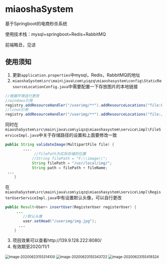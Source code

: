 # miaoshaSystem

基于Springboot的电商秒杀系统

使用技术栈：mysql+springboot+Redis+RabbitMQ

前端略丑，见谅

## 使用须知

1. 更新`application.properties`中mysql，Redis，RabbitMQ的地址
2. `miaoshaSystem\src\main\java\com\yiqzq\miaoshasystem\config\StaticResourceLocationConfig.java`中需要配置一下存放图片的本地链接

```java
//根据环境自行更改
//windows引用
registry.addResourceHandler("/userimg/**").addResourceLocations("file:F:/image/");
//linux引用
registry.addResourceHandler("/userimg/**").addResourceLocations("file:/usr/local/img/");
```

同时在`miaoshaSystem\src\main\java\com\yiqzq\miaoshasystem\service\impl\FileServiceImpl.java`中关于存储路径的设置和上面要修改一致

```java
public String validateImage(MultipartFile file) {
        ....
             //filePath为实际存储的位置
            //String filePath = "F:\\image\\";
            String filePath = "/usr/local/img/";
            String path = filePath + fileName;
 ...
    }
```

在`miaoshaSystem\src\main\java\com\yiqzq\miaoshasystem\service\impl\RegisterUserServiceImpl.java`中有设置默认头像，可以自行更改

```java
public Result<User> insertUser(RegisterUser registerUser) {
     ...
    	//默认头像   
    	user.setHead("/userimg/img.jpg");
      ...
    }
```

3. 项目效果可以查看http://139.9.128.222:8080/
4. 有效期至2020/11/1

<img src="https://i.loli.net/2020/06/23/IeW598TCvcwfFmy.png" alt="image-20200623155314100" style="zoom:80%;" />

<img src="https://i.loli.net/2020/06/23/PvOu4FVsn3LJIrE.png" alt="image-20200623155343722" style="zoom:80%;" />

<img src="https://i.loli.net/2020/06/23/PVAvZ2Qa7y8ztEB.png" alt="image-20200623155419324" style="zoom:80%;" />